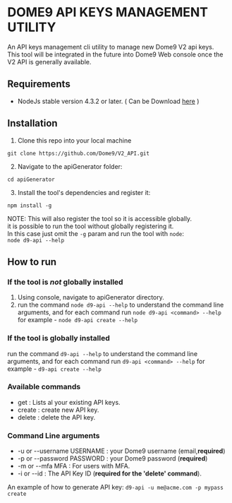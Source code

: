 # DOME9 API KEYS MANAGEMENT UTILITY #
An API keys management cli utility to manage new Dome9 V2 api keys.  
This tool will be integrated in the future into Dome9 Web console once the V2 API is generally available.

## Requirements ##
* NodeJs stable version 4.3.2 or later. 
( Can be Download <a href="https://nodejs.org">here</a> )

## Installation ##
1. Clone this repo into your local machine

  ```git clone https://github.com/Dome9/V2_API.git```

2. Navigate to the apiGenerator folder:

  ```cd apiGenerator``` 

3. Install the tool's dependencies and register it:

  ```npm install -g```

  NOTE: This will also register the tool so it is accessible globally.  
  it is possible to run the tool without globally registering it.  
  In this case just omit the ```-g``` param and run the tool with ```node```:   
  ```node d9-api --help```


## How to run ##
### If the tool is *not* globally installed ###
1.  Using console, navigate to  apiGenerator directory.
2. run the command ```node d9-api --help``` to understand the command line arguments, and for each command run ```node d9-api <command> --help``` for example - ```node d9-api create --help```

### If the tool is globally installed ###
run the command ```d9-api --help``` to understand the command line arguments, and for each command run ```d9-api <command> --help``` for example - ```d9-api create --help```


### Available commands ###

* get : Lists al your existing API keys.
* create : create new API key.
* delete : delete the API key.

### Command Line arguments ###
* -u or --username USERNAME : your Dome9 username (email,**required**)
* -p or --password PASSWORD : your Dome9 password (**required**)
* -m or --mfa MFA : For users with MFA. 
* -i or --id : The API Key ID  (**required for the 'delete' command**).


An example of how to generate API key:
```d9-api -u me@acme.com -p mypass create```

